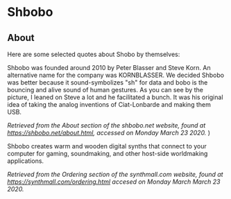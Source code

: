 # Shbobo

## About

Here are some selected quotes about Shobo by themselves:

Shbobo was founded around 2010 by Peter Blasser and Steve Korn. An alternative name for the company was KORNBLASSER. We decided Shbobo was better because it sound-symbolizes "sh" for data and bobo is the bouncing and alive sound of human gestures. As you can see by the picture, I leaned on Steve a lot and he facilitated a bunch. It was his original idea of taking the analog inventions of Ciat-Lonbarde and making them USB.

*Retrieved from the About section of the shbobo.net website, found at <https://shbobo.net/about.html>, accessed on Monday March 23 2020.* )

Shbobo creates warm and wooden digital synths that connect to your computer for gaming, soundmaking, and other host-side worldmaking applications.

*Retrieved from the Ordering section of the synthmall.com website, found at <https://synthmall.com/ordering.html>  accesed on Monday March March 23 2020.*
